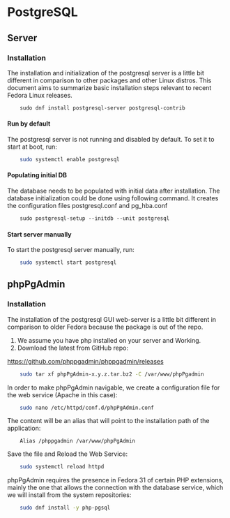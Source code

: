 # PostgreSQL
## Server
### Installation
The installation and initialization of the postgresql server is a little bit different in comparison to other packages and other Linux distros. This document aims to summarize basic installation steps relevant to recent Fedora Linux releases.
```bash
    sudo dnf install postgresql-server postgresql-contrib
```
#### Run by default
The postgresql server is not running and disabled by default. To set it to start at boot, run:
```bash
    sudo systemctl enable postgresql
```
#### Populating initial DB
The database needs to be populated with initial data after installation. The database initialization could be done using following command. It creates the configuration files postgresql.conf and pg_hba.conf
```bash
    sudo postgresql-setup --initdb --unit postgresql
```
#### Start server manually
To start the postgresql server manually, run:
```bash
    sudo systemctl start postgresql
```
#### 

## phpPgAdmin
### Installation
The installation of the postgresql GUI web-server is a little bit different in comparison to older Fedora because the package is out of the repo.

1.  We assume you have php installed on your server and Working.
2.  Download the latest from GitHub repo:
    
https://github.com/phppgadmin/phppgadmin/releases
```bash
    sudo tar xf phpPgAdmin-x.y.z.tar.bz2 -C /var/www/phpPgadmin
```
In order to make phpPgAdmin navigable, we create a configuration file for the web service (Apache in this case):
```bash
    sudo nano /etc/httpd/conf.d/phpPgAdmin.conf
```
The content will be an alias that will point to the installation path of the application:
```
    Alias /phppgadmin /var/www/phpPgAdmin
```
Save the file and Reload the Web Service:
```bash
    sudo systemctl reload httpd
```
phpPgAdmin requires the presence in Fedora 31 of certain PHP extensions, mainly the one that allows the connection with the database service, which we will install from the system repositories:
```bash
    sudo dnf install -y php-pgsql
```
